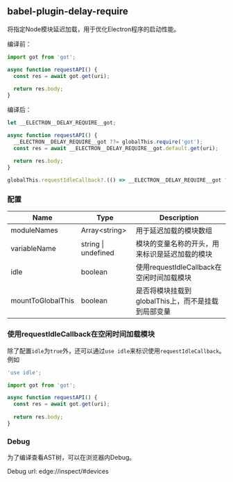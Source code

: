 ## babel-plugin-delay-require

将指定Node模块延迟加载，用于优化Electron程序的启动性能。   

编译前：

```javascript
import got from 'got';

async function requestAPI() {
  const res = await got.get(uri);
  
  return res.body;
}
```

编译后：

```javascript
let __ELECTRON__DELAY_REQUIRE__got;

async function requestAPI() {
  __ELECTRON__DELAY_REQUIRE__got ??= globalThis.require('got');
  const res = await __ELECTRON__DELAY_REQUIRE__got.default.get(uri);
  
  return res.body;
}

globalThis.requestIdleCallback?.(() => __ELECTRON__DELAY_REQUIRE__got ??= global.require('got'));
```

### 配置

| Name              | Type                    | Description                     |
|-------------------|-------------------------|---------------------------------|
| moduleNames       | Array&lt;string&gt;     | 用于延迟加载的模块数组                     |
| variableName      | string &#124; undefined | 模块的变量名称的开头，用来标识是延迟加载的模块         |
| idle              | boolean                 | 使用requestIdleCallback在空闲时间加载模块  |
| mountToGlobalThis | boolean                 | 是否将模块挂载到globalThis上，而不是挂载到局部变量  |

### 使用requestIdleCallback在空闲时间加载模块

除了配置`idle`为`true`外，还可以通过`use idle`来标识使用`requestIdleCallback`。例如

```javascript
'use idle';

import got from 'got';

async function requestAPI() {
  const res = await got.get(uri);
  
  return res.body;
}
```

### Debug

为了编译查看AST树，可以在浏览器内Debug。   

Debug url: edge://inspect/#devices